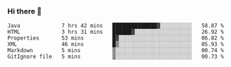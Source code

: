 ### Hi there 👋

<!--START_SECTION:waka-->

```text
Java             7 hrs 42 mins   ██████████████▓░░░░░░░░░░   58.87 %
HTML             3 hrs 31 mins   ██████▓░░░░░░░░░░░░░░░░░░   26.92 %
Properties       53 mins         █▓░░░░░░░░░░░░░░░░░░░░░░░   06.82 %
XML              46 mins         █▒░░░░░░░░░░░░░░░░░░░░░░░   05.93 %
Markdown         5 mins          ▒░░░░░░░░░░░░░░░░░░░░░░░░   00.74 %
GitIgnore file   5 mins          ▒░░░░░░░░░░░░░░░░░░░░░░░░   00.73 %
```

<!--END_SECTION:waka-->


<!--
**AnkelMauCastillo/AnkelMauCastillo** is a ✨ _special_ ✨ repository because its `README.md` (this file) appears on your GitHub profile.

Here are some ideas to get you started:

- 🔭 I’m currently working on ...
- 🌱 I’m currently learning ...
- 👯 I’m looking to collaborate on ...
- 🤔 I’m looking for help with ...
- 💬 Ask me about ...
- 📫 How to reach me: ...
- 😄 Pronouns: ...
- ⚡ Fun fact: ...
-->
